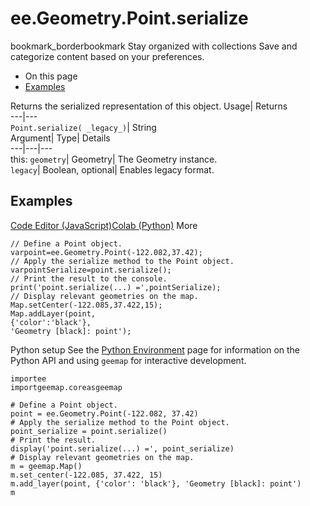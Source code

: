 
#  ee.Geometry.Point.serialize 
bookmark_borderbookmark Stay organized with collections  Save and categorize content based on your preferences.
  * On this page
  * [Examples](https://developers.google.com/earth-engine/apidocs/ee-geometry-point-serialize#examples)


Returns the serialized representation of this object. 
Usage| Returns  
---|---  
`Point.serialize( _legacy_)`| String  
Argument| Type| Details  
---|---|---  
this: `geometry`| Geometry| The Geometry instance.  
`legacy`| Boolean, optional| Enables legacy format.  
## Examples
[Code Editor (JavaScript)](https://developers.google.com/earth-engine/apidocs/ee-geometry-point-serialize#code-editor-javascript-sample)[Colab (Python)](https://developers.google.com/earth-engine/apidocs/ee-geometry-point-serialize#colab-python-sample) More
```
// Define a Point object.
varpoint=ee.Geometry.Point(-122.082,37.42);
// Apply the serialize method to the Point object.
varpointSerialize=point.serialize();
// Print the result to the console.
print('point.serialize(...) =',pointSerialize);
// Display relevant geometries on the map.
Map.setCenter(-122.085,37.422,15);
Map.addLayer(point,
{'color':'black'},
'Geometry [black]: point');
```
Python setup
See the [ Python Environment](https://developers.google.com/earth-engine/guides/python_install) page for information on the Python API and using `geemap` for interactive development.
```
importee
importgeemap.coreasgeemap
```
```
# Define a Point object.
point = ee.Geometry.Point(-122.082, 37.42)
# Apply the serialize method to the Point object.
point_serialize = point.serialize()
# Print the result.
display('point.serialize(...) =', point_serialize)
# Display relevant geometries on the map.
m = geemap.Map()
m.set_center(-122.085, 37.422, 15)
m.add_layer(point, {'color': 'black'}, 'Geometry [black]: point')
m
```

